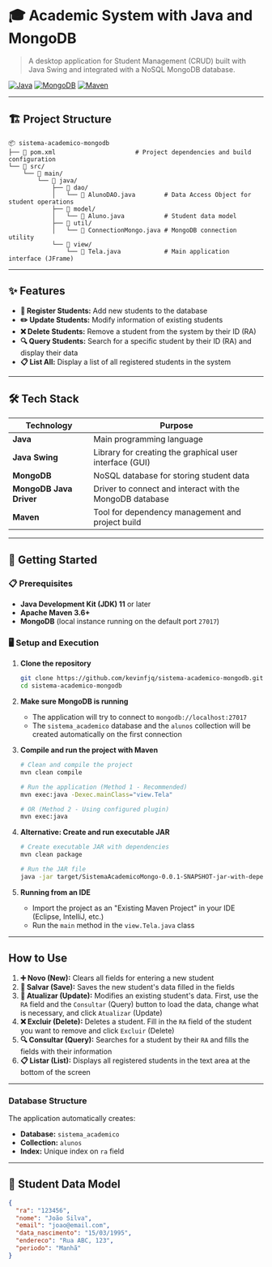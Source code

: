 # 🎓 Academic System with Java and MongoDB

> A desktop application for Student Management (CRUD) built with Java Swing and integrated with a NoSQL MongoDB database.

[![Java](https://img.shields.io/badge/Java-ED8B00?style=for-the-badge&logo=openjdk&logoColor=white)](https://www.java.com/)
[![MongoDB](https://img.shields.io/badge/MongoDB-4EA94B?style=for-the-badge&logo=mongodb&logoColor=white)](https://www.mongodb.com/)
[![Maven](https://img.shields.io/badge/Maven-C71A36?style=for-the-badge&logo=apache-maven&logoColor=white)](https://maven.apache.org/)

---

## 🏗️ Project Structure

```
📦 sistema-academico-mongodb
├── 📄 pom.xml                      # Project dependencies and build configuration
└── 📁 src/
    └── 📁 main/
        └── 📁 java/
            ├── 📁 dao/
            │   └── 📄 AlunoDAO.java        # Data Access Object for student operations
            ├── 📁 model/
            │   └── 📄 Aluno.java           # Student data model
            ├── 📁 util/
            │   └── 📄 ConnectionMongo.java # MongoDB connection utility
            └── 📁 view/
                └── 📄 Tela.java            # Main application interface (JFrame)
```

---

## ✨ Features

- **📝 Register Students:** Add new students to the database
- **✏️ Update Students:** Modify information of existing students
- **❌ Delete Students:** Remove a student from the system by their ID (RA)
- **🔍 Query Students:** Search for a specific student by their ID (RA) and display their data
- **📋 List All:** Display a list of all registered students in the system

---

## 🛠️ Tech Stack

| Technology | Purpose |
|------------|---------|
| **Java** | Main programming language |
| **Java Swing** | Library for creating the graphical user interface (GUI) |
| **MongoDB** | NoSQL database for storing student data |
| **MongoDB Java Driver** | Driver to connect and interact with the MongoDB database |
| **Maven** | Tool for dependency management and project build |

---

## 🚀 Getting Started

### 📋 Prerequisites

- **Java Development Kit (JDK) 11** or later
- **Apache Maven 3.6+**
- **MongoDB** (local instance running on the default port `27017`)

### 🖥️ Setup and Execution

1. **Clone the repository**
   ```bash
   git clone https://github.com/kevinfjq/sistema-academico-mongodb.git
   cd sistema-academico-mongodb
   ```

2. **Make sure MongoDB is running**
   - The application will try to connect to `mongodb://localhost:27017`
   - The `sistema_academico` database and the `alunos` collection will be created automatically on the first connection

3. **Compile and run the project with Maven**
   ```bash
   # Clean and compile the project
   mvn clean compile
   
   # Run the application (Method 1 - Recommended)
   mvn exec:java -Dexec.mainClass="view.Tela"
   
   # OR (Method 2 - Using configured plugin)
   mvn exec:java
   ```

4. **Alternative: Create and run executable JAR**
   ```bash
   # Create executable JAR with dependencies
   mvn clean package
   
   # Run the JAR file
   java -jar target/SistemaAcademicoMongo-0.0.1-SNAPSHOT-jar-with-dependencies.jar
   ```

5. **Running from an IDE**
   - Import the project as an "Existing Maven Project" in your IDE (Eclipse, IntelliJ, etc.)
   - Run the `main` method in the `view.Tela.java` class

---

##  How to Use

1. **➕ Novo (New):** Clears all fields for entering a new student
2. **💾 Salvar (Save):** Saves the new student's data filled in the fields
3. **🔄 Atualizar (Update):** Modifies an existing student's data. First, use the `RA` field and the `Consultar` (Query) button to load the data, change what is necessary, and click `Atualizar` (Update)
4. **❌ Excluir (Delete):** Deletes a student. Fill in the `RA` field of the student you want to remove and click `Excluir` (Delete)
5. **🔍 Consultar (Query):** Searches for a student by their `RA` and fills the fields with their information
6. **📋 Listar (List):** Displays all registered students in the text area at the bottom of the screen

---


### Database Structure

The application automatically creates:
- **Database:** `sistema_academico`
- **Collection:** `alunos`
- **Index:** Unique index on `ra` field

---

## 📝 Student Data Model

```json
{
  "ra": "123456",
  "nome": "João Silva",
  "email": "joao@email.com",
  "data_nascimento": "15/03/1995",
  "endereco": "Rua ABC, 123",
  "periodo": "Manhã"
}
```
